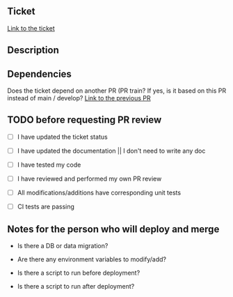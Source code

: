 ## Ticket

[Link to the ticket]()

## Description

<!-- Add any additional comments not included in the ticket that would help the reviewer better understand the code. Technical choices, subtleties, difficulties, etc.. -->

## Dependencies

Does the ticket depend on another PR (PR train? If yes, is it based on this PR instead of main / develop?
[Link to the previous PR]()

## TODO before requesting PR review

- [ ] I have updated the ticket status
- [ ] I have updated the documentation || I don't need to write any doc <!-- Delete whichever is applicable and check -->
- [ ] I have tested my code
- [ ] I have reviewed and performed my own PR review <!-- Often we find things ourselves during a first review that we missed during development -->
- [ ] All modifications/additions have corresponding unit tests
- [ ] CI tests are passing <!-- No need to ask before because we'll have to reread and potentially read new code as a reviewer -->


## Notes for the person who will deploy and merge

- Is there a DB or data migration?
<!-- NO / YES if possible specify which ones -->

- Are there any environment variables to modify/add?
<!-- NO / YES specify -->

- Is there a script to run before deployment?
<!-- NO / YES specify -->

- Is there a script to run after deployment?
<!-- NO / YES specify -->
